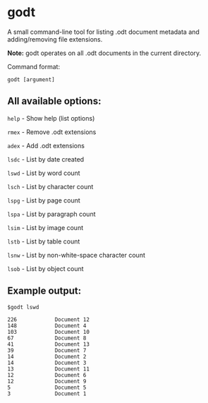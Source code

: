 # godt
A small command-line tool for listing .odt document metadata and adding/removing file extensions.

**Note:** godt operates on all .odt documents in the current directory.

Command format:

`godt [argument]`

## All available options:

`help` - Show help (list options)

`rmex` - Remove .odt extensions

`adex` - Add .odt extensions

`lsdc` - List by date created

`lswd` - List by word count

`lsch` - List by character count

`lspg` - List by page count

`lspa` - List by paragraph count

`lsim` - List by image count

`lstb` - List by table count

`lsnw` - List by non-white-space character count

`lsob` - List by object count

## Example output:

    $godt lswd

    226            Document 12
    148            Document 4
    103            Document 10
    67             Document 8
    41             Document 13
    39             Document 7
    14             Document 2
    14             Document 3
    13             Document 11
    12             Document 6
    12             Document 9
    5              Document 5
    3              Document 1


